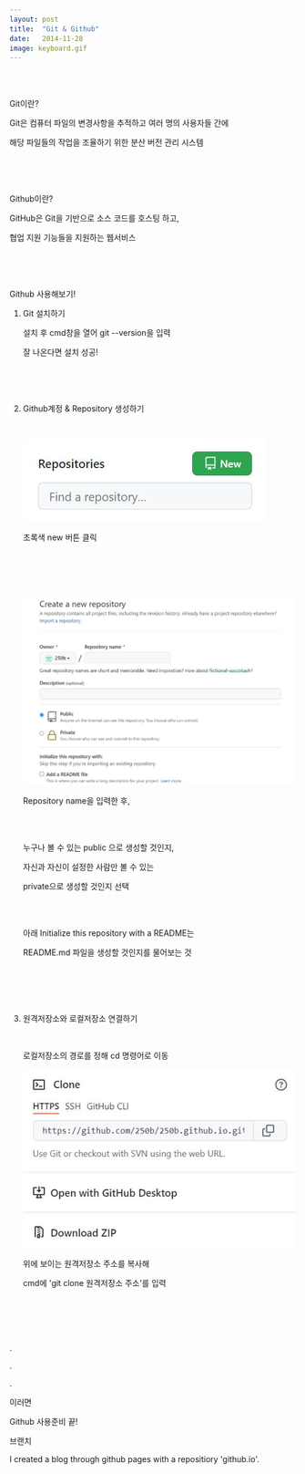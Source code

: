 ```yaml
---
layout: post
title:  "Git & Github"
date:   2014-11-28
image: keyboard.gif
---
```

<br><br>
<p class="intro">Git이란?<p>
<p class="gittext">Git은 컴퓨터 파일의 변경사항을 추적하고 여러 명의 사용자들 간에</p>
<p class="gittext">해당 파일들의 작업을 조율하기 위한 분산 버전 관리 시스템</p>
<br><br><br>
<p class="intro">Github이란?<p>
<p class="gittext">GitHub은 Git을 기반으로 소스 코드를 호스팅 하고,</p>
<p class="gittext">협업 지원 기능들을 지원하는 웹서비스</p>
<br><br><br>
<p class="intro">Github 사용해보기!<p>
<ol id="listcenter">
    <li class="list"><p class="listtitle">Git 설치하기</p>    
    <p> </p>
        <p>설치 후 cmd창을 열어 git --version을 입력</p>
        <p>잘 나온다면 설치 성공!</p>
        <br><br><br>        
    </li>
    <li class="list"><p class="listtitle">Github계정 & Repository 생성하기</p>
        <p> </p>
        <br>
        <p><img src="/assets/img/repository.JPG" alt=""><p>
        <p>초록색 new 버튼 클릭</p>
        <br><br><br><br>
        <p><img src="/assets/img/create.JPG" alt=""></p>
        <p>Repository name을 입력한 후,</p>
        <br><br>
        <div id="public">
            <p>누구나 볼 수 있는 public 으로 생성할 것인지,</p>
            <p>자신과 자신이 설정한 사람만 볼 수 있는</p>
            <p>private으로 생성할 것인지 선택</p>
        <div>
        <br><br>
        <p>아래 Initialize this repository with a README는</p>
        <p>README.md 파일을 생성할 것인지를 물어보는 것</p>
        <br><br><br><br>
    <li class="list"><p class="listtitle">원격저장소와 로컬저장소 연결하기</p>
        <p> </p>
        <br>
        <p>로컬저장소의 경로를 정해 cd 명령어로 이동</p>
        <p><img src="/assets/img/clone.JPG" alt=""></p>
        <p>위에 보이는 원격저장소 주소를 복사해</p>
        <p>cmd에 'git clone 원격저장소 주소'를 입력</p>  
</ol>  
<br><br><br><br>
<div class="gittext">   
    <p>.</p>
    <p>.</p>
    <p>.</p>
    <p>이러면</p>
</div>
<p> </p>
<p class="rmx">Github 사용준비 끝!<p>
<p class="intro"><span class="dropcap"></span>브랜치<p>
<p class="firstpost">I created a blog through github pages with a repositiory 'github.io'.<p>

